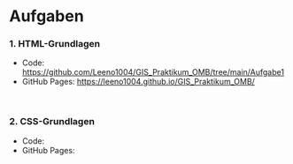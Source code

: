 # Aufgaben

### **1. HTML-Grundlagen**
 * Code: https://github.com/Leeno1004/GIS_Praktikum_OMB/tree/main/Aufgabe1
 * GitHub Pages: https://leeno1004.github.io/GIS_Praktikum_OMB/
 
</br> 

### **2. CSS-Grundlagen**
  * Code:
  * GitHub Pages: 